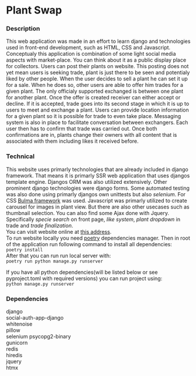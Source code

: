# Plant Swap
### Description
This web application was made in an effort to learn django and technologies used in front-end development, such as HTML, CSS and Javascript.   
Conceptualy this application is combination of some light social media aspects with market-place. You can think about it  as a public display place for collectors. Users can post their plants on website. This posting does not yet mean users is seeking trade, plant is just there to be seen and potentialy liked by other people. When the user decides to sell a plant he can set it up for a sale. When he does so, other users are able to offer him trades for a given plant. The only officialy supported exchanged is between one plant for another plant. Once the offer is created receiver can either accept or decline. If it is accepted, trade goes into its second stage in which it is up to users to meet and exchange a plant. Users can provide location information for a given plant so it is possible for trade to even take place. Messaging system is also in place to facilitate conversation between exchangers. Each user then has to confirm that trade was carried out. Once both confirmations are in, plants change their owners with all content that is associated with them including likes it received before.  
### Technical
This website uses primarly technologies that are already included in django framework. That means it is primarly SSR web application that uses djangos template engine. Djangos ORM was also utilized extensively. Other prominent django technologies were django forms. Some automated testing was also done using primarly djangos own unittests but also *selenium*. For CSS [Bulma framework](https://bulma.io/) was used. Javascript was primarly utilized to create carousel for images in plant view. But there are also other usecases such as thumbnail selection. You can also find some Ajax done with Jquery. Specifically *specie search* on front page, *like system*, *plant dropdown* in trade and *trade finalization*.  
You can visit website online at [this address](https://plant-swap.onrender.com).  
To run website locally you need [poetry](https://python-poetry.org/) dependencies manager. Then in root of the application run following command to install all dependencies:  
`poetry install`  
After that you can run run local server with:  
`poetry run python manage.py runserver`  

If you have all python dependencies(will be listed below or see pyproject.toml with required versions) you can run project using:  
`python manage.py runserver`

### Dependencies
django  
social-auth-app-django  
whitenoise  
pillow  
selenium 
psycopg2-binary  
gunicorn  
redis  
hiredis   
jquery  
htmx  
